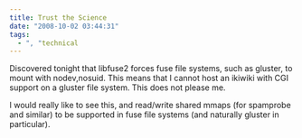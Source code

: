 ```yaml
---
title: Trust the Science
date: "2008-10-02 03:44:31"
tags:
  - ", "technical
---
```

Discovered tonight that libfuse2 forces fuse file systems, such as gluster, to mount with nodev,nosuid.  This means that I cannot host an ikiwiki with CGI support on a gluster file system.  This does not please me. 

I would really like to see this, and read/write shared mmaps (for spamprobe and similar) to be supported in fuse file systems (and naturally gluster in particular). 


